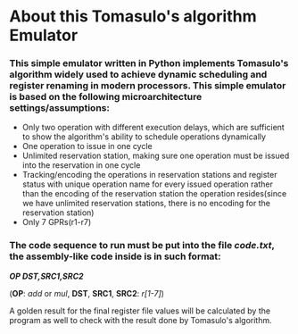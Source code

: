 # About this Tomasulo's algorithm Emulator

### This simple emulator written in Python implements Tomasulo's algorithm widely used to achieve dynamic scheduling and register renaming in modern processors. This simple emulator is based on the following microarchitecture settings/assumptions:

* Only two operation with different execution delays, which are sufficient to show the algorithm's ability to schedule operations dynamically
* One operation to issue in one cycle
* Unlimited reservation station, making sure one operation must be issued into the reservation in one cycle
* Tracking/encoding the operations in reservation stations and register status with unique operation name for every issued operation rather than the encoding of the reservation station the operation resides(since we have unlimited reservation stations, there is no encoding for the reservation station)
* Only 7 GPRs(r1-r7)

### The code sequence to run must be put into the file *code.txt*, the assembly-like code inside is in such format:
***OP DST,SRC1,SRC2***

(**OP**: *add* or *mul*,  **DST**, **SRC1**, **SRC2**: *r\[1-7\]*)

A golden result for the final register file values will be calculated by the program as well to check with the result done by Tomasulo's algorithm.
